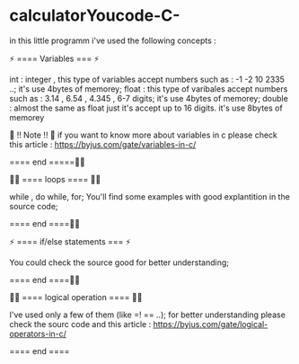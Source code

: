 # calculatorYoucode-C-

in this little programm i've used the following concepts : 

⚡ ==== Variables === ⚡

int : integer , this type of variables accept numbers such as : -1 -2 10 2335 ..; it's use 4bytes of memorey;
float : this type of varibales accept numbers such as : 3.14 , 6.54 , 4.345 , 6-7 digits;  it's use 4bytes of memorey;
double : almost the same as float just it's accept up to 16 digits. it's use 8bytes of memorey


📛 !! Note !! 📛
if you want to know more about variables in c please check this article : https://byjus.com/gate/variables-in-c/


==== end =====✋🏻

👨‍💻 ==== loops ==== 👨‍💻

while , do while, for; 
You'll find some examples with good explantition in the source code;

==== end ====✋🏻


⚡ ==== if/else statements === ⚡

You could check the source good for better understanding;

==== end ====✋🏻

👨‍💻 ==== logical operation ==== 👨‍💻

I've used only a few of them (like =! == ..);
for better understanding please check the sourc code and this article : https://byjus.com/gate/logical-operators-in-c/

==== end ====


